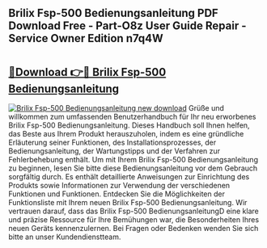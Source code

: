 ## Brilix Fsp-500 Bedienungsanleitung PDF Download Free - Part-O8z User Guide Repair - Service Owner Edition n7q4W

# <h2><a href="http://df2abq0.blite.top/?on=Brilix+Fsp-500+Bedienungsanleitung">🔗Download 👉🔴 Brilix Fsp-500 Bedienungsanleitung</a></h2>

[![Brilix Fsp-500 Bedienungsanleitung new download](https://i.imgur.com/lujVjoI.png)](http://df2abq0.blite.top/?on=Brilix+Fsp-500+Bedienungsanleitung)
Grüße und willkommen zum umfassenden Benutzerhandbuch für Ihr neu erworbenes Brilix Fsp-500 Bedienungsanleitung. Dieses Handbuch soll Ihnen helfen, das Beste aus Ihrem Produkt herauszuholen, indem es eine gründliche Erläuterung seiner Funktionen, des Installationsprozesses, der Bedienungsanleitung, der Wartungstipps und der Verfahren zur Fehlerbehebung enthält. Um mit Ihrem Brilix Fsp-500 Bedienungsanleitung zu beginnen, lesen Sie bitte diese Bedienungsanleitung vor dem Gebrauch sorgfältig durch. Es enthält detaillierte Anweisungen zur Einrichtung des Produkts sowie Informationen zur Verwendung der verschiedenen Funktionen und Funktionen. Entdecken Sie die Möglichkeiten der Funktionsliste mit Ihrem neuen Brilix Fsp-500 Bedienungsanleitung. Wir vertrauen darauf, dass das Brilix Fsp-500 BedienungsanleitungD eine klare und präzise Ressource für Ihre Bemühungen war, die Besonderheiten Ihres neuen Geräts kennenzulernen. Bei Fragen oder Bedenken wenden Sie sich bitte an unser Kundendienstteam.
